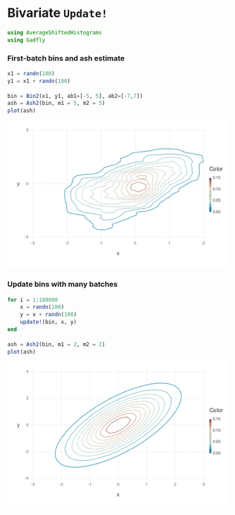 
# Bivariate `Update!`

````julia
using AverageShiftedHistograms
using Gadfly
````





### First-batch bins and ash estimate
````julia
x1 = randn(100)
y1 = x1 + randn(100)

bin = Bin2(x1, y1, ab1=[-5, 5], ab2=[-7,7])
ash = Ash2(bin, m1 = 5, m2 = 5)
plot(ash)
````


![](figures/update2_2_1.png)



### Update bins with many batches
````julia
for i = 1:100000
	x = randn(100)
	y = x + randn(100)
	update!(bin, x, y)
end

ash = Ash2(bin, m1 = 2, m2 = 2)
plot(ash)
````


![](figures/update2_3_1.png)
